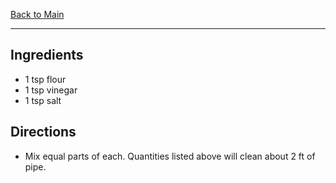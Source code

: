 [Back to Main](/README.md)

---
## Ingredients

- 1 tsp flour
- 1 tsp vinegar
- 1 tsp salt

## Directions

- Mix equal parts of each.  Quantities listed above will clean about 2 ft of pipe.